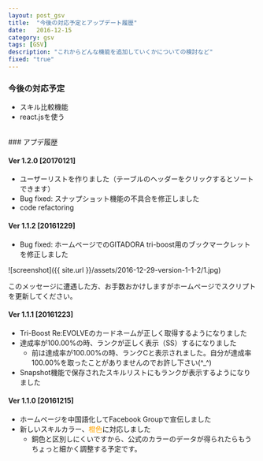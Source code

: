 ```yaml
---
layout: post_gsv
title:  "今後の対応予定とアップデート履歴"
date:   2016-12-15
category: gsv
tags: [GSV]
description: "これからどんな機能を追加していくかについての検討など"
fixed: "true"
---
```


### 今後の対応予定
* スキル比較機能
* react.jsを使う

<br/>
### アプデ履歴

#### Ver 1.2.0 [20170121]
* ユーザーリストを作りました（テーブルのヘッダーをクリックするとソートできます）
* Bug fixed: スナップショット機能の不具合を修正しました
* code refactoring

#### Ver 1.1.2 [20161229]
* Bug fixed: ホームページでのGITADORA tri-boost用のブックマークレットを修正しました

![screenshot]({{ site.url }}/assets/2016-12-29-version-1-1-2/1.jpg)

このメッセージに遭遇した方、お手数おかけしますがホームページでスクリプトを更新してください。

#### Ver 1.1.1 [20161223]
* Tri-Boost Re:EVOLVEのカードネームが正しく取得するようになりました
* 達成率が100.00%の時、ランクが正しく表示（SS）するになりました
  * 前は達成率が100.00%の時、ランクCと表示されました。自分が達成率100.00%を取ったことがありませんのでお許し下さい(^_^)
* Snapshot機能で保存されたスキルリストにもランクが表示するようになりました

#### Ver 1.1.0 [20161215]
* ホームページを中国語化してFacebook Groupで宣伝しました
* 新しいスキルカラー、<font color="orange">橙色</font>に対応しました
  * 銅色と区別しにくいですから、公式のカラーのデータが得られたらもうちょっと細かく調整する予定です。